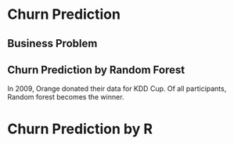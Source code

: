 # Churn Prediction


## Business Problem


## Churn Prediction by Random Forest

In 2009, Orange donated their data for KDD Cup. Of all participants, Random forest becomes the winner.

# Churn Prediction by R
